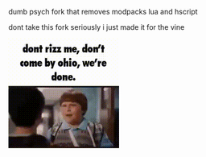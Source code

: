 dumb psych fork that removes modpacks lua and hscript

dont take this fork seriously i just made it for the vine

![](https://github.com/GhostBnuuy/Based-Psych/blob/bea34acae987813f51cd2001d8bf7961c2b822b3/.meta/ohio.gif)